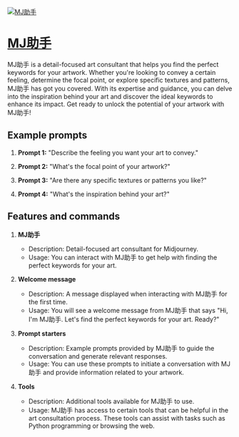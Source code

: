 [![MJ助手](https://files.oaiusercontent.com/file-LUoaYHsjd4wF89r6N0yKDvto?se=2123-10-17T17%3A16%3A34Z&sp=r&sv=2021-08-06&sr=b&rscc=max-age%3D31536000%2C%20immutable&rscd=attachment%3B%20filename%3De1ef43f7-3df9-47ae-b803-d862099ebdc1.png&sig=oI8wFnCQsstQZJQb9H3GRQO%2BxSBcfTETSXn2EAU4iDk%3D)](https://chat.openai.com/g/g-geKKyJSuV-mjzhu-shou)

# [MJ助手](https://chat.openai.com/g/g-geKKyJSuV-mjzhu-shou)

MJ助手 is a detail-focused art consultant that helps you find the perfect keywords for your artwork. Whether you're looking to convey a certain feeling, determine the focal point, or explore specific textures and patterns, MJ助手 has got you covered. With its expertise and guidance, you can delve into the inspiration behind your art and discover the ideal keywords to enhance its impact. Get ready to unlock the potential of your artwork with MJ助手!

## Example prompts

1. **Prompt 1:** "Describe the feeling you want your art to convey."

2. **Prompt 2:** "What's the focal point of your artwork?"

3. **Prompt 3:** "Are there any specific textures or patterns you like?"

4. **Prompt 4:** "What's the inspiration behind your art?"

## Features and commands

1. **MJ助手**
    - Description: Detail-focused art consultant for Midjourney.
    - Usage: You can interact with MJ助手 to get help with finding the perfect keywords for your art.

2. **Welcome message**
    - Description: A message displayed when interacting with MJ助手 for the first time.
    - Usage: You will see a welcome message from MJ助手 that says "Hi, I'm MJ助手. Let's find the perfect keywords for your art. Ready?"

3. **Prompt starters**
    - Description: Example prompts provided by MJ助手 to guide the conversation and generate relevant responses.
    - Usage: You can use these prompts to initiate a conversation with MJ助手 and provide information related to your artwork.

4. **Tools**
    - Description: Additional tools available for MJ助手 to use.
    - Usage: MJ助手 has access to certain tools that can be helpful in the art consultation process. These tools can assist with tasks such as Python programming or browsing the web.